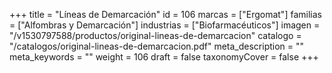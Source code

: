 +++
title = "Líneas de Demarcación"
id = 106
marcas = ["Ergomat"]
familias = ["Alfombras y Demarcación"]
industrias = ["Biofarmacéuticos"]
imagen = "/v1530797588/productos/original-lineas-de-demarcacion"
catalogo = "/catalogos/original-lineas-de-demarcacion.pdf"
meta_description = ""
meta_keywords = ""
weight = 106
draft = false
taxonomyCover = false
+++